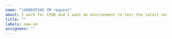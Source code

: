 ```yaml
---
name: "\U0001F5A5️ VM request"
about: I work for CPQD and I want an environment to test the latest version of PlatIAgro.
title: ""
labels: new-vm
assignees: ""
---
```

